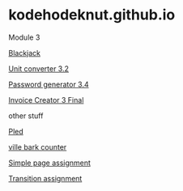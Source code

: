 # kodehodeknut.github.io

Module 3


[Blackjack](https://kodehodeknut.github.io/blackjack/)

[Unit converter 3.2](https://kodehodeknut.github.io/solo%20project%20(3.2)/)

[Password generator 3.4](https://kodehodeknut.github.io/solo%20project%20(3.4)/)

[Invoice Creator 3 Final](https://kodehodeknut.github.io/solo-project-3-final/)





other stuff


[Pled](https://kodehodeknut.github.io/TESTBENCH/)

[ville bark counter](https://kodehodeknut.github.io/counter/)

[Simple page assignment](https://kodehodeknut.github.io/innlevering-simplepage/)

[Transition assignment](https://kodehodeknut.github.io/animation%20assignment/)
